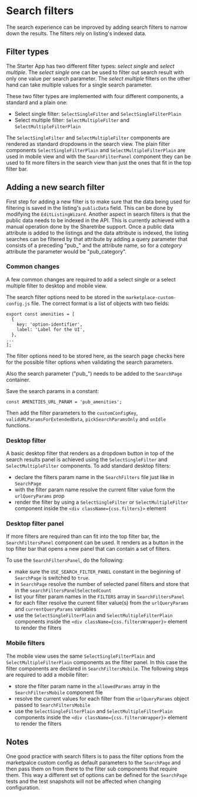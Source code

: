 # Search filters

The search experience can be improved by adding search filters to narrow down the results. The
filters rely on listing's indexed data.

## Filter types

The Starter App has two different filter types: _select single_ and _select multiple_. The _select
single_ one can be used to filter out search result with only one value per search parameter. The
_select multiple_ filters on the other hand can take multiple values for a single search parameter.

These two filter types are implemented with four different components, a standard and a plain one:

 - Select single filter: `SelectSingleFilter` and `SelectSingleFilterPlain`
 - Select multiple filter: `SelectMultipleFilter` and `SelectMultipleFilterPlain`

The `SelectSingleFilter` and `SelectMultipleFilter` components are rendered as standard dropdowns in
the search view. The plain filter components `SelectSingleFilterPlain` and
`SelectMultipleFilterPlain` are used in mobile view and with the `SearchFilterPanel` component they
can be used to fit more filters in the search view than just the ones that fit in the top filter
bar.

## Adding a new search filter

First step for adding a new filter is to make sure that the data being used for filtering is saved
in the listing's `publicData` field. This can be done by modifying the `EditListingWizard`. Another
aspect in search filters is that the public data needs to be indexed in the API. This is currently
achieved with a manual operation done by the Sharetribe support. Once a public data attribute is
added to the listings and the data attribute is indexed, the listing searches can be filtered by
that attribute by adding a query parameter that consists of a preceding "pub\_" and the attribute
name, so for a _category_ attribute the parameter would be "pub_category".

### Common changes

A few common changes are required to add a select single or a select multiple filter to desktop and
mobile view.

The search filter options need to be stored in the `marketplace-custom-config.js` file. The correct
format is a list of objects with two fields:

```
export const amenities = [
  {
    key: 'option-identifier',
    label: 'Label for the UI',
  },
...
];
```

The filter options need to be stored here, as the search page checks here for the possible filter
options when validating the search parameters.

Also the search parameter ("pub\_<public-data-field-name>") needs to be added to the `SearchPage` container.

Save the search params in a constant:

```
const AMENITIES_URL_PARAM = 'pub_amenities';
```

Then add the filter parameters to the `customConfigKey`, `validURLParamsForExtendedData`,
`pickSearchParamsOnly` and `onIdle` functions.

### Desktop filter

A basic desktop filter that renders as a dropdown button in top of the search results panel is
achieved using the `SelectSingleFilter` and `SelectMultipleFilter` components. To add standard
desktop filters:

 - declare the filters param name in the `SearchFilters` file just like in `SearchPage`
 - with the filter param name resolve the current filter value form the `urlQueryParams` prop
 - render the filter by using a `SelectSingleFilter` or `SelectMultipleFilter` component inside the
   `<div className={css.filters}>` element

### Desktop filter panel


If more filters are required than can fit into the top filter bar, the `SearchFiltersPanel` component
can be used. It renders as a button in the top filter bar that opens a new panel that can contain a
set of filters.

To use the `SearchFiltersPanel`, do the following:

 - make sure the `USE_SEARCH_FILTER_PANEL` constant in the beginning of `SearchPage` is switched to
   `true`.
 - in `SearchPage` resolve the number of selected panel filters and store that in the
   `searchFiltersPanelSelectedCount`
 - list your filter param names in the `FILTERS` array in `SearchFiltersPanel`
 - for each filter resolve the current filter value(s) from the `urlQueryParams` and
   `currentQueryParams` variables
 - use the `SelectSingleFilterPlain` and `SelectMultipleFilterPlain` components inside the `<div
   className={css.filtersWrapper}>` element to render the filters

### Mobile filters

The mobile view uses the same `SelectSingleFilterPlain` and `SelectMultipleFilterPlain` components
as the filter panel. In this case the filter components are declared in `SearchFiltersMobile`. The
following steps are required to add a mobile filter:

 - store the filter param name in the `allowedParams` array in the `SearchFiltersMobile` component
   file
 - resolve the current values for each filter from the `urlQueryParams` object passed to
   `SearchFiltersMobile`
 - use the `SelectSingleFilterPlain` and `SelectMultipleFilterPlain` components inside the `<div
   className={css.filtersWrapper}>` element to render the filters

## Notes

One good practice with search filters is to pass the filter options from the marketpalce custom
config as default parameters to the `SearchPage` and then pass them on from there to the filter sub
components that require them. This way a different set of options can be defined for the
`SearchPage` tests and the test snapshots will not be affected when changing configuration.
